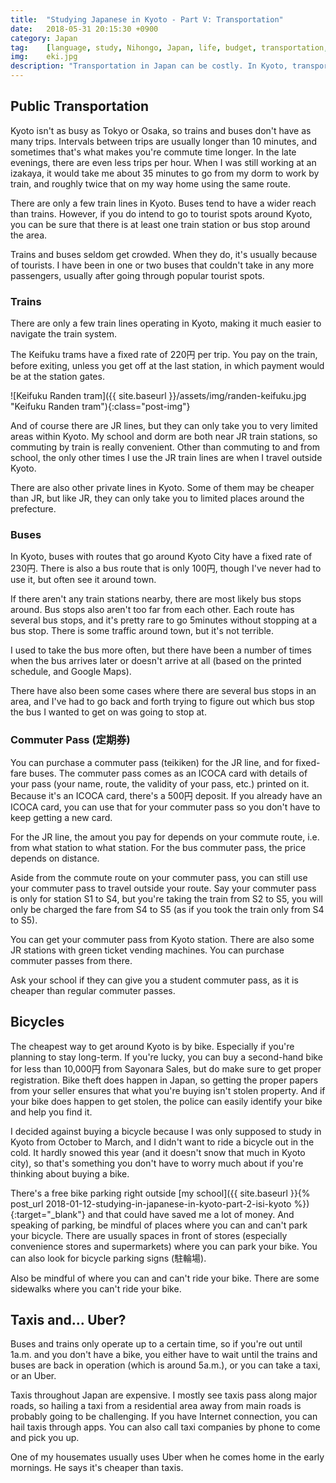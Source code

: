 ```yaml
---
title:  "Studying Japanese in Kyoto - Part V: Transportation"
date:   2018-05-31 20:15:30 +0900
category: Japan
tag:    [language, study, Nihongo, Japan, life, budget, transportation, commute, train, bus, Kyoto]
img:	eki.jpg
description: "Transportation in Japan can be costly. In Kyoto, transportation is quite different from Tokyo or Osaka. If you don't or can't get a bicycle, get a commuter pass to save some money."
---
```


## Public Transportation
Kyoto isn't as busy as Tokyo or Osaka, so trains and buses don't have as many trips. Intervals between trips are usually longer than 10 minutes, and sometimes that's what makes you're commute time longer. In the late evenings, there are even less trips per hour. When I was still working at an izakaya, it would take me about 35 minutes to go from my dorm to work by train, and roughly twice that on my way home using the same route.
<!--more-->

There are only a few train lines in Kyoto. Buses tend to have a wider reach than trains. However, if you do intend to go to tourist spots around Kyoto, you can be sure that there is at least one train station or bus stop around the area.

Trains and buses seldom get crowded. When they do, it's usually because of tourists. I have been in one or two buses that couldn't take in any more passengers, usually after going through popular tourist spots.

### Trains
There are only a few train lines operating in Kyoto, making it much easier to navigate the train system.

The Keifuku trams have a fixed rate of 220円 per trip. You pay on the train, before exiting, unless you get off at the last station, in which payment would be at the station gates.

![Keifuku Randen tram]({{ site.baseurl }}/assets/img/randen-keifuku.jpg "Keifuku Randen tram"){:class="post-img"}

And of course there are JR lines, but they can only take you to very limited areas within Kyoto. My school and dorm are both near JR train stations, so commuting by train is really convenient. Other than commuting to and from school, the only other times I use the JR train lines are when I travel outside Kyoto.

There are also other private lines in Kyoto. Some of them may be cheaper than JR, but like JR, they can only take you to limited places around the prefecture.

### Buses
In Kyoto, buses with routes that go around Kyoto City have a fixed rate of 230円. There is also a bus route that is only 100円, though I've never had to use it, but often see it around town.

If there aren't any train stations nearby, there are most likely bus stops around. Bus stops also aren't too far from each other. Each route has several bus stops, and it's pretty rare to go 5minutes without stopping at a bus stop. There is some traffic around town, but it's not terrible.

I used to take the bus more often, but there have been a number of times when the bus arrives later or doesn't arrive at all (based on the printed schedule, and Google Maps).

There have also been some cases where there are several bus stops in an area, and I've had to go back and forth trying to figure out which bus stop the bus I wanted to get on was going to stop at.

### Commuter Pass (定期券)
You can purchase a commuter pass (teikiken) for the JR line, and for fixed-fare buses. The commuter pass comes as an ICOCA card with details of your pass (your name, route, the validity of your pass, etc.) printed on it. Because it's an ICOCA card, there's a 500円 deposit. If you already have an ICOCA card, you can use that for your commuter pass so you don't have to keep getting a new card.

For the JR line, the amout you pay for depends on your commute route, i.e. from what station to what station. For the bus commuter pass, the price depends on distance.

Aside from the commute route on your commuter pass, you can still use your commuter pass to travel outside your route. Say your commuter pass is only for station S1 to S4, but you're taking the train from S2 to S5, you will only be charged the fare from S4 to S5 (as if you took the train only from S4 to S5).

You can get your commuter pass from Kyoto station. There are also some JR stations with green ticket vending machines. You can purchase commuter passes from there.

Ask your school if they can give you a student commuter pass, as it is cheaper than regular commuter passes.

## Bicycles
The cheapest way to get around Kyoto is by bike. Especially if you're planning to stay long-term. If you're lucky, you can buy a second-hand bike for less than 10,000円 from Sayonara Sales, but do make sure to get proper registration. Bike theft does happen in Japan, so getting the proper papers from your seller ensures that what you're buying isn't stolen property. And if your bike does happen to get stolen, the police can easily identify your bike and help you find it.

I decided against buying a bicycle because I was only supposed to study in Kyoto from October to March, and I didn't want to ride a bicycle out in the cold. It hardly snowed this year (and it doesn't snow that much in Kyoto city), so that's something you don't have to worry much about if you're thinking about buying a bike.

There's a free bike parking right outside [my school]({{ site.baseurl }}{% post_url 2018-01-12-studying-in-japanese-in-kyoto-part-2-isi-kyoto %}){:target="_blank"} and that could have saved me a lot of money. And speaking of parking, be mindful of places where you can and can't park your bicycle. There are usually spaces in front of stores (especially convenience stores and supermarkets) where you can park your bike. You can also look for bicycle parking signs (駐輪場).

Also be mindful of where you can and can't ride your bike. There are some sidewalks where you can't ride your bike.

## Taxis and... Uber?
Buses and trains only operate up to a certain time, so if you're out until 1a.m. and you don't have a bike, you either have to wait until the trains and buses are back in operation (which is around 5a.m.), or you can take a taxi, or an Uber.

Taxis throughout Japan are expensive. I mostly see taxis pass along major roads, so hailing a taxi from a residential area away from main roads is probably going to be challenging. If you have Internet connection, you can hail taxis through apps. You can also call taxi companies by phone to come and pick you up.

One of my housemates usually uses Uber when he comes home in the early mornings. He says it's cheaper than taxis.